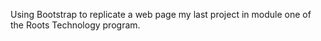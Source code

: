 Using Bootstrap to replicate a web page my last project in module one of the Roots Technology program.
